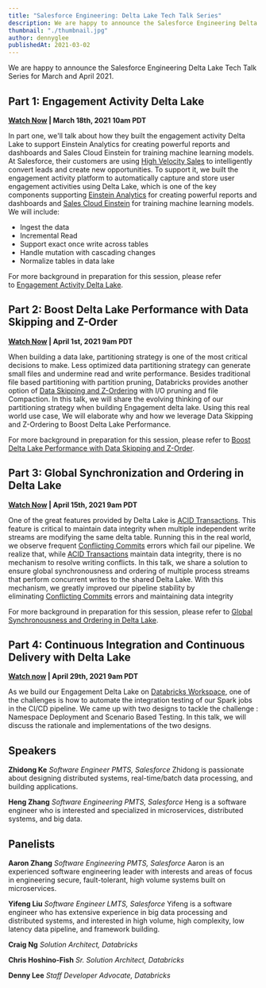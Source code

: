 ```yaml
---
title: "Salesforce Engineering: Delta Lake Tech Talk Series"
description: We are happy to announce the Salesforce Engineering Delta Lake Tech Talk Series for March and April 2021.
thumbnail: "./thumbnail.jpg"
author: dennyglee
publishedAt: 2021-03-02
---
```


We are happy to announce the Salesforce Engineering Delta Lake Tech Talk Series for March and April 2021.

## Part 1: Engagement Activity Delta Lake

**[Watch Now](https://youtu.be/a7_I1Qi1LoU) | March 18th, 2021 10am PDT**

In part one, we'll talk about how they built the engagement activity Delta Lake to support Einstein Analytics for creating powerful reports and dashboards and Sales Cloud Einstein for training machine learning models. At Salesforce, their customers are using [High Velocity Sales](https://www.salesforce.com/products/sales-cloud/tools/high-velocity-sales) to intelligently convert leads and create new opportunities. To support it, we built the engagement activity platform to automatically capture and store user engagement activities using Delta Lake, which is one of the key components supporting [Einstein Analytics](https://www.salesforce.com/products/einstein-analytics/features/) for creating powerful reports and dashboards and [Sales Cloud Einstein](https://www.salesforce.com/products/sales-cloud/features/sales-cloud-einstein/) for training machine learning models. We will include:

- Ingest the data
- Incremental Read
- Support exact once write across tables
- Handle mutation with cascading changes
- Normalize tables in data lake

For more background in preparation for this session, please refer to [Engagement Activity Delta Lake](https://engineering.salesforce.com/engagement-activity-delta-lake-2e9b074a94af).

## Part 2: Boost Delta Lake Performance with Data Skipping and Z-Order

**[Watch Now](https://youtu.be/CwJeKANlSLo) | April 1st, 2021 9am PDT**

When building a data lake, partitioning strategy is one of the most critical decisions to make. Less optimized data partitioning strategy can generate small files and undermine read and write performance. Besides traditional file based partitioning with partition pruning, Databricks provides another option of [Data Skipping and Z-Ordering](https://docs.databricks.com/delta/optimizations/file-mgmt.html) with I/O pruning and file Compaction. In this talk, we will share the evolving thinking of our partitioning strategy when building Engagement delta lake. Using this real world use case, We will elaborate why and how we leverage Data Skipping and Z-Ordering to Boost Delta Lake Performance.

For more background in preparation for this session, please refer to [Boost Delta Lake Performance with Data Skipping and Z-Order](https://engineering.salesforce.com/boost-delta-lake-performance-with-data-skipping-and-z-order-75c7e6c59133).

## Part 3: Global Synchronization and Ordering in Delta Lake

**[Watch Now](https://youtu.be/OtYXc6ud2bQ) | April 15th, 2021 9am PDT**

One of the great features provided by Delta Lake is [ACID Transactions](https://docs.databricks.com/delta/index.html). This feature is critical to maintain data integrity when multiple independent write streams are modifying the same delta table. Running this in the real world, we observe frequent [Conflicting Commits](https://docs.delta.io/latest/concurrency-control.html#id4) errors which fail our pipeline. We realize that, while [ACID Transactions](https://docs.databricks.com/delta/index.html) maintain data integrity, there is no mechanism to resolve writing conflicts. In this talk, we share a solution to ensure global synchronousness and ordering of multiple process streams that perform concurrent writes to the shared Delta Lake. With this mechanism, we greatly improved our pipeline stability by eliminating [Conflicting Commits](https://docs.delta.io/latest/concurrency-control.html#id4) errors and maintaining data integrity

For more background in preparation for this session, please refer to [Global Synchronousness and Ordering in Delta Lake](https://engineering.salesforce.com/global-synchronousness-and-ordering-in-delta-lake-9b912d980ebf).

## Part 4: Continuous Integration and Continuous Delivery with Delta Lake

**[Watch now](https://youtu.be/iOK22btRH9Y) | April 29th, 2021 9am PDT**

As we build our Engagement Delta Lake on [Databricks Workspace](https://docs.databricks.com/getting-started/index.html), one of the challenges is how to automate the integration testing of our Spark jobs in the CI/CD pipeline. We came up with two designs to tackle the challenge : Namespace Deployment and Scenario Based Testing. In this talk, we will discuss the rationale and implementations of the two designs.

## Speakers

**Zhidong Ke**
_Software Engineer PMTS, Salesforce_
Zhidong is passionate about designing distributed systems, real-time/batch data processing, and building applications.

**Heng Zhang**
_Software Engineering PMTS, Salesforce_
Heng is a software engineer who is interested and specialized in microservices, distributed systems, and big data.

## Panelists

**Aaron Zhang**
_Software Engineering PMTS, Salesforce_
Aaron is an experienced software engineering leader with interests and areas of focus in engineering secure, fault-tolerant, high volume systems built on microservices.

**Yifeng Liu**
_Software Engineer LMTS, Salesforce_
Yifeng is a software engineer who has extensive experience in big data processing and distributed systems, and interested in high volume, high complexity, low latency data pipeline, and framework building.

**Craig Ng**
_Solution Architect, Databricks_

**Chris Hoshino-Fish**
_Sr. Solution Architect, Databricks_

**Denny Lee**
_Staff Developer Advocate, Databricks_
